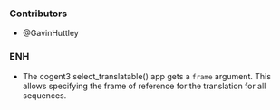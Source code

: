 <!--
A new scriv changelog fragment.

Uncomment the section that is right (remove the HTML comment wrapper).
-->


### Contributors

- @GavinHuttley


### ENH

- The cogent3 select_translatable() app gets a `frame` argument. This allows
  specifying the frame of reference for the translation for all sequences.

<!--
### BUG

- A bullet item for the BUG category.

-->
<!--
### DOC

- A bullet item for the DOC category.

-->
<!--
### Deprecations

- A bullet item for the Deprecations category.

-->
<!--
### Discontinued

- A bullet item for the Discontinued category.

-->
